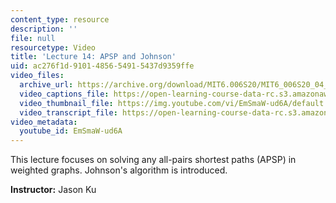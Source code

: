 ```yaml
---
content_type: resource
description: ''
file: null
resourcetype: Video
title: 'Lecture 14: APSP and Johnson'
uid: ac276f1d-9101-4856-5491-5437d9359ffe
video_files:
  archive_url: https://archive.org/download/MIT6.006S20/MIT6_006S20_04_09_Lecture_14_300k.mp4
  video_captions_file: https://open-learning-course-data-rc.s3.amazonaws.com/6-006-introduction-to-algorithms-spring-2020/d041db8571cf55b19a1d88e5cf318daa_EmSmaW-ud6A.vtt
  video_thumbnail_file: https://img.youtube.com/vi/EmSmaW-ud6A/default.jpg
  video_transcript_file: https://open-learning-course-data-rc.s3.amazonaws.com/6-006-introduction-to-algorithms-spring-2020/bf0cb452d5fdad60951d6e6e477474f1_EmSmaW-ud6A.pdf
video_metadata:
  youtube_id: EmSmaW-ud6A
---
```


This lecture focuses on solving any all-pairs shortest paths (APSP) in weighted graphs. Johnson's algorithm is introduced.

**Instructor:** Jason Ku